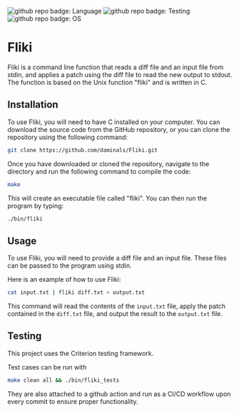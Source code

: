 ![github repo badge: Language](https://img.shields.io/badge/Language-C-181717?color=blue) ![github repo badge: Testing](https://img.shields.io/badge/Testing-Criterion-181717?color=orange) ![github repo badge: OS](https://img.shields.io/badge/OS-Unix-181717?color=yellow)
# Fliki

Fliki is a command line function that reads a diff file and an input file from stdin, and applies a patch using the diff file to read the new output to stdout. The function is based on the Unix function "fliki" and is written in C.

## Installation

To use Fliki, you will need to have C installed on your computer. You can download the source code from the GitHub repository, or you can clone the repository using the following command:

```bash
git clone https://github.com/daminals/Fliki.git
```

Once you have downloaded or cloned the repository, navigate to the directory and run the following command to compile the code:

```bash
make
```

This will create an executable file called "fliki". You can then run the program by typing:

```bash
./bin/fliki
```


## Usage

To use Fliki, you will need to provide a diff file and an input file. These files can be passed to the program using stdin.

Here is an example of how to use Fliki:

```bash
cat input.txt | fliki diff.txt > output.txt
```

This command will read the contents of the `input.txt` file, apply the patch contained in the `diff.txt` file, and output the result to the `output.txt` file.

## Testing

This project uses the Criterion testing framework.

Test cases can be run with 

```bash
make clean all && ./bin/fliki_tests
```

They are also attached to a github action and run as a CI/CD workflow upon every commit to ensure proper functionality.
